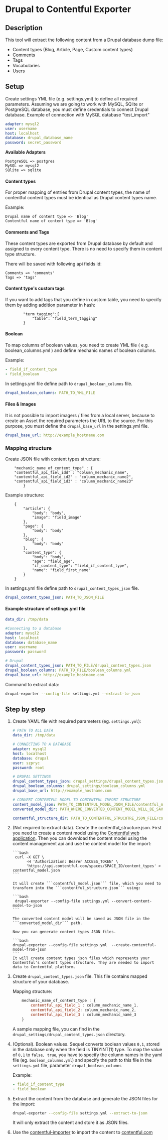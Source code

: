 Drupal to Contentful Exporter
=================

## Description
This tool will extract the following content from a Drupal database dump file:

* Content types (Blog, Article, Page, Custom content types)
* Comments
* Tags
* Vocabularies
* Users

## Setup

Create settings YML file (e.g. settings.yml) to define all required parameters.
Assuming we are going to work with MySQL, SQlite or PostgreSQL database, you must define credentials to connect Drupal database.
Example of connection with MySQL database "test_import"

```yml
adapter: mysql2
user: username
host: localhost
database: drupal_database_name
password: secret_password
```

**Available Adapters**

```
PostgreSQL => postgres
MySQL => mysql2
SQlite => sqlite
```

#### Content types

For proper mapping of entries from Drupal content types, the name of contentful content types must be identical as Drupal content types name.

Example:
```
Drupal name of content type => 'Blog'
Contentful name of content type => 'Blog'
```

#### Comments and Tags
These content types are exported from Drupal database by default and assigned to every content type. There is no need to specify them in content type structure.

There will be saved with following api fields id:
```
Comments => 'comments'
Tags => 'tags'
```

#### Content type's custom tags

If you want to add tags that you define in custom table, you need to specify them by adding addition parameter in hash:
```
        "term_tagging":{
            "table": "field_term_tagging"
        }
```
#### Boolean
To map columns of boolean values, you need to create YML file ( e.g. boolean_columns.yml ) and define mechanic names of boolean columns.

Example:
```yml
- field_if_content_type
- field_boolean
```
In settings.yml file define path to ```drupal_boolean_columns``` file.

```yml
drupal_boolean_columns: PATH_TO_YML_FILE
```
#### Files & Images

It is not possible to import imagers / files from a local server, because to create an Asset the required parameters the URL to the source.
For this purpose, you must define the ```drupal_base_url``` in the settings.yml file.

```yml
drupal_base_url: http://example_hostname.com
```

### Mapping structure

Create JSON file with content types structure:

```
    "mechanic_name_of_content_type" : {
    "contentful_api_fiel_idd" : "column_mechanic_name",
    "contentful_api_field_id2" : "column_mechanic_name2",
    "contentful_api_field_id3" : "column_mechanic_name23"
        }
```

Example structure:

```
    {
        "article": {
            "body": "body",
            "image": "field_image"
        },
        "page": {
            "body": "body"
        },
        "blog": {
            "body": "body"
        },
        "content_type": {
            "body": "body",
            "age": "field_age",
            "if_content_type": "field_if_content_type",
            "name": "field_first_name"
        }
    }
```

In settings.yml file define path to ```drupal_content_types_json``` file.

```yml
drupal_content_types_json: PATH_TO_JSON_FILE
```

#### Example structure of settings.yml file

```yml
data_dir: /tmp/data

#Connecting to a database
adapter: mysql2
host: localhost
database: database_name
user: username
password: password

# Drupal
drupal_content_types_json: PATH_TO_FILE/drupal_content_types.json
drupal_boolean_columns: PATH_TO_FILE/boolean_columns.yml
drupal_base_url: http://example_hostname.com
```

Command to extract data:

```bash
drupal-exporter --config-file settings.yml --extract-to-json
```


## Step by step

1. Create YAML file with required parameters (eg. `settings.yml`):

    ```yml
    # PATH TO ALL DATA
    data_dir: /tmp/data

    # CONNECTING TO A DATABASE
    adapter: mysql2
    host: localhost
    database: drupal
    user: szpryc
    password: root

    # DRUPAL SETTINGS
    drupal_content_types_json: drupal_settings/drupal_content_types.json
    drupal_boolean_columns: drupal_settings/boolean_columns.yml
    drupal_base_url: http://example_hostname.com

    # CONVERT CONTENTFUL MODEL TO CONTENTFUL IMPORT STRUCTURE
    content_model_json: PATH_TO_CONTENTFUL_MODEL_JSON_FILE/contentful_model.json
    converted_model_dir: PATH_WHERE_CONVERTED_CONTENT_MODEL_WILL_BE_SAVED/contentful_structure.json

    contentful_structure_dir: PATH_TO_CONTENTFUL_STRUCUTRE_JSON_FILE/contentful_structure.json
    ```
2. (Not required to extract data). Create the contentful_structure.json. First you need to create a content model using the [Contentful web application](www.contentful.com). Then you can download the content model using the content management api and use the content model for the import:

       ```bash
        curl -X GET \
             -H 'Authorization: Bearer ACCESS_TOKEN' \
             'https://api.contentful.com/spaces/SPACE_ID/content_types' > contentful_model.json
       ```

       It will create ```contentful_model.json``` file, which you need to transform into the ```contentful_structure.json``` using:

       ```bash
        drupal-exporter --config-file settings.yml --convert-content-model-to-json
       ```

       The converted content model will be saved as JSON file in the ```converted_model_dir``` path.

       Now you can generate content types JSON files.

       ```bash
       drupal-exporter --config-file settings.yml  --create-contentful-model-from-json
       ```
       It will create content types json files which represents your Contentful's content types structure. They are needed to import data to Contentful platform.

3. Create ```drupal_content_types.json``` file. This file contains mapped structure of your database.

    Mapping structure:

    ```javascript
        mechanic_name_of_content_type : {
            contentful_api_field_1 : column_mechanic_name_1,
            contentful_api_field_2: column_mechanic_name_2,
            contentful_api_field_3 : column_mechanic_name_3
        }
    ```

    A sample mapping file, you can find in the ```drupal_settings/drupal_content_types.json``` directory.

4. (Optional). Boolean values. Sequel converts boolean values `0,1`, stored in the database only when the field is TINYINT(1) type.
    To map the value of `0,1` to `false, true`, you have to specify the column names in the yaml file (eg. `boolean_columns.yml`) and
    specify the path to this file in the `settings.yml` file, parameter ```drupal_boolean_columns```

    Example:

    ```yml
    - field_if_content_type
    - field_boolean
    ```
5. Extract the content from the database and generate the JSON files for the import:

    ```bash
    drupal-exporter --config-file settings.yml --extract-to-json
    ```
    It will only extract the content and store it as JSON files.

6. Use the [contentful-importer](https://github.com/contentful/generic-importer.rb) to import the content to [contentful.com](https://www.contentful.com)


